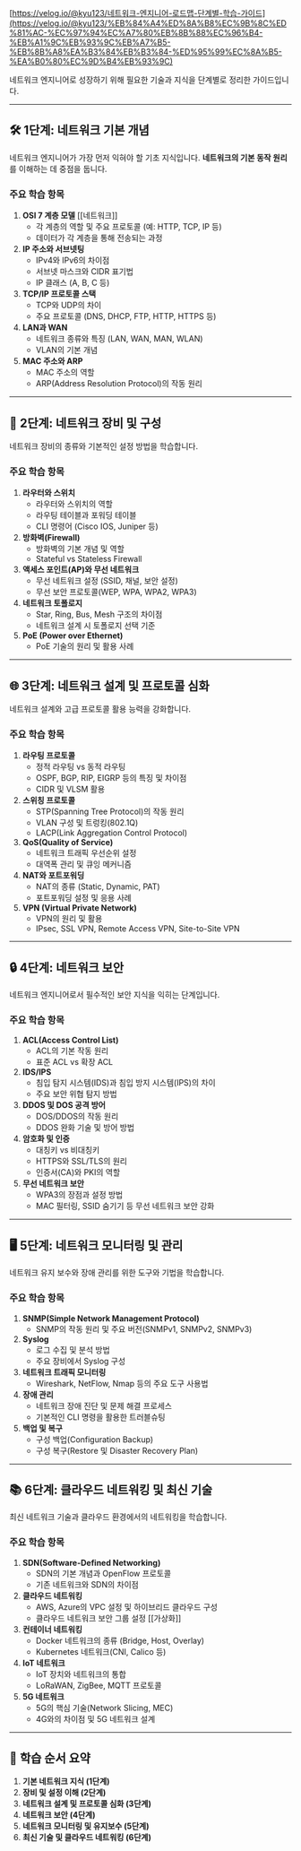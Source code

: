 
[https://velog.io/@kyu123/네트워크-엔지니어-로드맵-단계별-학습-가이드](https://velog.io/@kyu123/%EB%84%A4%ED%8A%B8%EC%9B%8C%ED%81%AC-%EC%97%94%EC%A7%80%EB%8B%88%EC%96%B4-%EB%A1%9C%EB%93%9C%EB%A7%B5-%EB%8B%A8%EA%B3%84%EB%B3%84-%ED%95%99%EC%8A%B5-%EA%B0%80%EC%9D%B4%EB%93%9C)

네트워크 엔지니어로 성장하기 위해 필요한 기술과 지식을 단계별로 정리한 가이드입니다.

---

## 🛠️ 1단계: 네트워크 기본 개념

네트워크 엔지니어가 가장 먼저 익혀야 할 기초 지식입니다. **네트워크의 기본 동작 원리**를 이해하는 데 중점을 둡니다.

### 주요 학습 항목

1. **OSI 7 계층 모델**
		[[네트워크]]
    - 각 계층의 역할 및 주요 프로토콜 (예: HTTP, TCP, IP 등)
    - 데이터가 각 계층을 통해 전송되는 과정
2. **IP 주소와 서브넷팅**
    - IPv4와 IPv6의 차이점
    - 서브넷 마스크와 CIDR 표기법
    - IP 클래스 (A, B, C 등)
3. **TCP/IP 프로토콜 스택**
    - TCP와 UDP의 차이
    - 주요 프로토콜 (DNS, DHCP, FTP, HTTP, HTTPS 등)
4. **LAN과 WAN**
    - 네트워크 종류와 특징 (LAN, WAN, MAN, WLAN)
    - VLAN의 기본 개념
5. **MAC 주소와 ARP**
    - MAC 주소의 역할
    - ARP(Address Resolution Protocol)의 작동 원리

---

## 📡 2단계: 네트워크 장비 및 구성

네트워크 장비의 종류와 기본적인 설정 방법을 학습합니다.

### 주요 학습 항목

1. **라우터와 스위치**
    - 라우터와 스위치의 역할
    - 라우팅 테이블과 포워딩 테이블
    - CLI 명령어 (Cisco IOS, Juniper 등)
2. **방화벽(Firewall)**
    - 방화벽의 기본 개념 및 역할
    - Stateful vs Stateless Firewall
3. **액세스 포인트(AP)와 무선 네트워크**
    - 무선 네트워크 설정 (SSID, 채널, 보안 설정)
    - 무선 보안 프로토콜(WEP, WPA, WPA2, WPA3)
4. **네트워크 토폴로지**
    - Star, Ring, Bus, Mesh 구조의 차이점
    - 네트워크 설계 시 토폴로지 선택 기준
5. **PoE (Power over Ethernet)**
    - PoE 기술의 원리 및 활용 사례

---

## 🌐 3단계: 네트워크 설계 및 프로토콜 심화

네트워크 설계와 고급 프로토콜 활용 능력을 강화합니다.

### 주요 학습 항목

1. **라우팅 프로토콜**
    - 정적 라우팅 vs 동적 라우팅
    - OSPF, BGP, RIP, EIGRP 등의 특징 및 차이점
    - CIDR 및 VLSM 활용
2. **스위칭 프로토콜**
    - STP(Spanning Tree Protocol)의 작동 원리
    - VLAN 구성 및 트렁킹(802.1Q)
    - LACP(Link Aggregation Control Protocol)
3. **QoS(Quality of Service)**
    - 네트워크 트래픽 우선순위 설정
    - 대역폭 관리 및 큐잉 메커니즘
4. **NAT와 포트포워딩**
    - NAT의 종류 (Static, Dynamic, PAT)
    - 포트포워딩 설정 및 응용 사례
5. **VPN (Virtual Private Network)**
    - VPN의 원리 및 활용
    - IPsec, SSL VPN, Remote Access VPN, Site-to-Site VPN

---

## 🔒 4단계: 네트워크 보안

네트워크 엔지니어로서 필수적인 보안 지식을 익히는 단계입니다.

### 주요 학습 항목

1. **ACL(Access Control List)**
    - ACL의 기본 작동 원리
    - 표준 ACL vs 확장 ACL
2. **IDS/IPS**
    - 침입 탐지 시스템(IDS)과 침입 방지 시스템(IPS)의 차이
    - 주요 보안 위협 탐지 방법
3. **DDOS 및 DOS 공격 방어**
    - DOS/DDOS의 작동 원리
    - DDOS 완화 기술 및 방어 방법
4. **암호화 및 인증**
    - 대칭키 vs 비대칭키
    - HTTPS와 SSL/TLS의 원리
    - 인증서(CA)와 PKI의 역할
5. **무선 네트워크 보안**
    - WPA3의 장점과 설정 방법
    - MAC 필터링, SSID 숨기기 등 무선 네트워크 보안 강화

---

## 🖥️ 5단계: 네트워크 모니터링 및 관리

네트워크 유지 보수와 장애 관리를 위한 도구와 기법을 학습합니다.

### 주요 학습 항목

1. **SNMP(Simple Network Management Protocol)**
    - SNMP의 작동 원리 및 주요 버전(SNMPv1, SNMPv2, SNMPv3)
2. **Syslog**
    - 로그 수집 및 분석 방법
    - 주요 장비에서 Syslog 구성
3. **네트워크 트래픽 모니터링**
    - Wireshark, NetFlow, Nmap 등의 주요 도구 사용법
4. **장애 관리**
    - 네트워크 장애 진단 및 문제 해결 프로세스
    - 기본적인 CLI 명령을 활용한 트러블슈팅
5. **백업 및 복구**
    - 구성 백업(Configuration Backup)
    - 구성 복구(Restore 및 Disaster Recovery Plan)

---

## 📚 6단계: 클라우드 네트워킹 및 최신 기술

최신 네트워크 기술과 클라우드 환경에서의 네트워킹을 학습합니다.

### 주요 학습 항목

1. **SDN(Software-Defined Networking)**
    - SDN의 기본 개념과 OpenFlow 프로토콜
    - 기존 네트워크와 SDN의 차이점
2. **클라우드 네트워킹**
    - AWS, Azure의 VPC 설정 및 하이브리드 클라우드 구성
    - 클라우드 네트워크 보안 그룹 설정
    [[가상화]]
3. **컨테이너 네트워킹**
    - Docker 네트워크의 종류 (Bridge, Host, Overlay)
    - Kubernetes 네트워크(CNI, Calico 등)
4. **IoT 네트워크**
    - IoT 장치와 네트워크의 통합
    - LoRaWAN, ZigBee, MQTT 프로토콜
5. **5G 네트워크**
    - 5G의 핵심 기술(Network Slicing, MEC)
    - 4G와의 차이점 및 5G 네트워크 설계

---

## 🏁 학습 순서 요약

1. **기본 네트워크 지식 (1단계)**
2. **장비 및 설정 이해 (2단계)**
3. **네트워크 설계 및 프로토콜 심화 (3단계)**
4. **네트워크 보안 (4단계)**
5. **네트워크 모니터링 및 유지보수 (5단계)**
6. **최신 기술 및 클라우드 네트워킹 (6단계)**